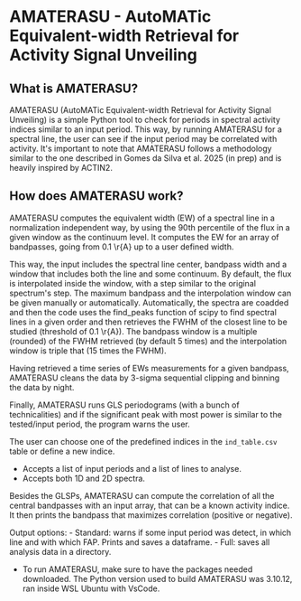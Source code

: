 # AMATERASU - AutoMATic Equivalent-width Retrieval for Activity Signal Unveiling

## What is AMATERASU?

AMATERASU (AutoMATic Equivalent-width Retrieval for Activity Signal Unveiling) is a simple Python tool to check for periods in spectral activity indices similar to an input period. This way, by running AMATERASU for a spectral line, the user can see if the input period may be correlated with activity. It's important to note that AMATERASU follows a methodology similar to the one described in Gomes da Silva et al. 2025 (in prep) and is heavily inspired by ACTIN2.

## How does AMATERASU work?

AMATERASU computes the equivalent width (EW) of a spectral line in a normalization independent way, by using the 90th percentile of the flux in a given window as the continuum level. It computes the EW for an array of bandpasses, going from 0.1 \r{A} up to a user defined width.

This way, the input includes the spectral line center, bandpass width and a window that includes both the line and some continuum. By default, the flux is interpolated inside the window, with a step similar to the original spectrum's step. The maximum bandpass and the interpolation window can be given manually or automatically. Automatically, the spectra are coadded and then the code uses the find_peaks function of scipy to find spectral lines in a given order and then retrieves the FWHM of the closest line to be studied (threshold of 0.1 \r{A}). The bandpass window is a multiple (rounded) of the FWHM retrieved (by default 5 times) and the interpolation window is triple that (15 times the FWHM).

Having retrieved a time series of EWs measurements for a given bandpass, AMATERASU cleans the data by 3-sigma sequential clipping and binning the data by night. 

Finally, AMATERASU runs GLS periodograms (with a bunch of technicalities) and if the significant peak with most power is similar to the tested/input period, the program warns the user.

The user can choose one of the predefined indices in the ``ind_table.csv`` table or define a new indice.

- Accepts a list of input periods and a list of lines to analyse.
- Accepts both 1D and 2D spectra.

Besides the GLSPs, AMATERASU can compute the correlation of all the central bandpasses with an input array, that can be a known activity indice. It then prints the bandpass that maximizes correlation (positive or negative).

Output options:
    - Standard: warns if some input period was detect, in which line and with which FAP. Prints and saves a dataframe.
    - Full: saves all analysis data in a directory.

- To run AMATERASU, make sure to have the packages needed downloaded. The Python version used to build AMATERASU was 3.10.12, ran inside WSL Ubuntu with VsCode.
